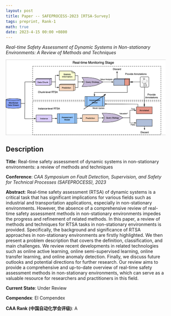 ```yaml
---
layout: post
title: Paper -- SAFEPROCESS-2023 [RTSA-Survey]
tags: preprint, Rank-1
math: true
date: 2023-4-15 00:00 +0800
---
```


*Real-time Safety Assessment of Dynamic Systems in Non-stationary Environments: A Review of Methods and Techniques*

![GA](https://github.com/Samlzy/pics/raw/Samlzy-patch-1/LiuZY-C-01.png)

## Description

**Title**: Real-time safety assessment of dynamic systems in non-stationary environments: a review of methods and techniques

**Conference**: *CAA Symposium on Fault Detection, Supervision, and Safety for Technical Processes (SAFEPROCESS), 2023*

**Abstract**: Real-time safety assessment (RTSA) of dynamic systems is a critical task that has significant implications for various fields such as industrial and transportation applications, especially in non-stationary environments. However, the absence of a comprehensive review of real-time safety assessment methods in non-stationary environments impedes the progress and refinement of related methods. In this paper, a review of methods and techniques for RTSA tasks in non-stationary environments is provided. Specifically, the background and significance of RTSA approaches in non-stationary environments are firstly highlighted. We then present a problem description that covers the definition, classification, and main challenges. We review recent developments in related technologies such as online active learning, online semi-supervised learning, online transfer learning, and online anomaly detection. Finally, we discuss future outlooks and potential directions for further research. Our review aims to provide a comprehensive and up-to-date overview of real-time safety assessment methods in non-stationary environments, which can serve as a valuable resource for researchers and practitioners in this field.

**Current State**: Under Review

**Compendex**: EI Compendex

**CAA Rank (中国自动化学会评级)**: A
